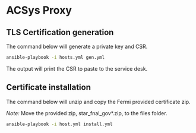 # ACSys Proxy

## TLS Certification generation

The command below will generate a private key and CSR.

```bash
ansible-playbook -i hosts.yml gen.yml
```

The output will print the CSR to paste to the service desk.

## Certificate installation

The command below will unzip and copy the Fermi provided certificate zip.

_Note:_ Move the provided zip, star_fnal_gov*.zip, to the files folder.

```bash
ansible-playbook -i host.yml install.yml
```
